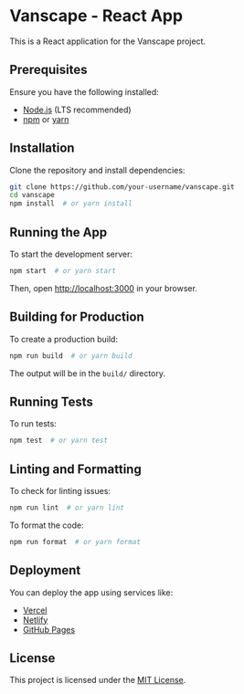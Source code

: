 # Vanscape - React App

This is a React application for the Vanscape project.

## Prerequisites

Ensure you have the following installed:
- [Node.js](https://nodejs.org/) (LTS recommended)
- [npm](https://www.npmjs.com/) or [yarn](https://yarnpkg.com/)

## Installation

Clone the repository and install dependencies:

```sh
git clone https://github.com/your-username/vanscape.git
cd vanscape
npm install  # or yarn install
```

## Running the App

To start the development server:

```sh
npm start  # or yarn start
```

Then, open [http://localhost:3000](http://localhost:3000) in your browser.

## Building for Production

To create a production build:

```sh
npm run build  # or yarn build
```

The output will be in the `build/` directory.

## Running Tests

To run tests:

```sh
npm test  # or yarn test
```

## Linting and Formatting

To check for linting issues:

```sh
npm run lint  # or yarn lint
```

To format the code:

```sh
npm run format  # or yarn format
```

## Deployment

You can deploy the app using services like:
- [Vercel](https://vercel.com/)
- [Netlify](https://www.netlify.com/)
- [GitHub Pages](https://pages.github.com/)

## License

This project is licensed under the [MIT License](LICENSE).
